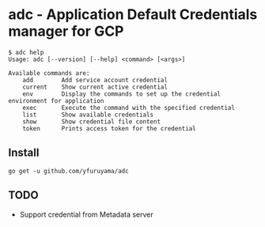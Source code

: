 adc - Application Default Credentials manager for GCP
===

```
$ adc help
Usage: adc [--version] [--help] <command> [<args>]

Available commands are:
    add        Add service account credential
    current    Show current active credential
    env        Display the commands to set up the credential environment for application
    exec       Execute the command with the specified credential
    list       Show available credentials
    show       Show credential file content
    token      Prints access token for the credential
```

## Install

```
go get -u github.com/yfuruyama/adc
```

## TODO

* Support credential from Metadata server
